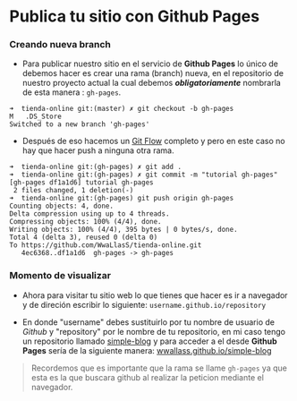 # Publica tu sitio con Github Pages

### Creando nueva branch

- Para publicar nuestro sitio en el servicio de **Github Pages** lo único de debemos hacer es crear una rama (branch) nueva, en el repositorio de nuestro proyecto actual la cual debemos ***obligatoriamente*** nombrarla de esta manera : `gh-pages`.

~~~
➜  tienda-online git:(master) ✗ git checkout -b gh-pages
M	.DS_Store
Switched to a new branch 'gh-pages'
~~~

- Después de eso hacemos un [Git Flow](https://www.youtube.com/watch?v=GDFr8j_ZHwY) completo y pero en este caso no hay que hacer push a ninguna otra rama.

~~~
➜  tienda-online git:(gh-pages) ✗ git add .
➜  tienda-online git:(gh-pages) ✗ git commit -m "tutorial gh-pages"
[gh-pages df1a1d6] tutorial gh-pages
 2 files changed, 1 deletion(-)
➜  tienda-online git:(gh-pages) git push origin gh-pages
Counting objects: 4, done.
Delta compression using up to 4 threads.
Compressing objects: 100% (4/4), done.
Writing objects: 100% (4/4), 395 bytes | 0 bytes/s, done.
Total 4 (delta 3), reused 0 (delta 0)
To https://github.com/WwaLlasS/tienda-online.git
   4ec6368..df1a1d6  gh-pages -> gh-pages
~~~

### Momento de visualizar

- Ahora para visitar tu sitio web lo que tienes que hacer es ir a navegador y de direción escribir lo siguiente: `username.github.io/repository`

- En donde "username" debes sustituirlo por tu nombre de usuario de *Github* y "repository" por le nombre de tu repositorio, en mi caso tengo un repositorio llamado [simple-blog](https://github.com/WwaLlasS/simple-blog) y para acceder a el desde **Github Pages** sería de la siguiente manera: [wwallass.github.io/simple-blog](https://wwallass.github.io/simple-blog/)

> Recordemos que es importante que la rama se llame `gh-pages` ya que esta es la que buscara github al realizar la peticion mediante el navegador.
